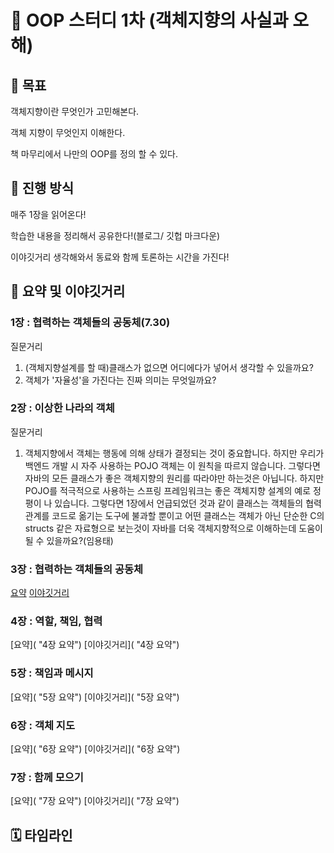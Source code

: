 # 📔 OOP 스터디 1차 (객체지향의 사실과 오해)
## 🎯 목표
객체지향이란 무엇인가 고민해본다.

객체 지향이 무엇인지 이해한다.

책 마무리에서 나만의 OOP를 정의 할 수 있다.
## 🙋 진행 방식
매주 1장을 읽어온다!

학습한 내용을 정리해서 공유한다!(블로그/ 깃헙 마크다운)

이야깃거리 생각해와서 동료와 함께 토론하는 시간을 가진다!

## 💬 요약 및 이야깃거리
### 1장 : 협력하는 객체들의 공동체(7.30)
질문거리
1. (객체지향설계를 할 때)클래스가 없으면 어디에다가 넣어서 생각할 수 있을까요?
2. 객체가 '자율성'을 가진다는 진짜 의미는 무엇일까요?


### 2장 : 이상한 나라의 객체
질문거리
1. 객체지향에서 객체는 행동에 의해 상태가 결정되는 것이 중요합니다. 하지만 우리가 백엔드 개발 시 자주 사용하는 POJO 객체는 이 원칙을 따르지 않습니다. 그렇다면 자바의 모든 클래스가 좋은 객체지향의 원리를 따라야만 하는것은 아닙니다. 하지만 POJO를 적극적으로 사용하는 스프링 프레임워크는 좋은 객체지향 설계의 예로 정평이 나 있습니다. 그렇다면 1장에서 언급되었던 것과 같이 클래스는 객체들의 협력 관계를 코드로 옮기는 도구에 불과할 뿐이고 어떤 클래스는 객체가 아닌 단순한 C의 structs 같은 자료형으로 보는것이 자바를 더욱 객체지향적으로 이해하는데 도움이 될 수 있을까요?(임용태)


### 3장 : 협력하는 객체들의 공동체
[요약](https://github.com/zerobaseCodingstudy/OOP-Study/wiki/3%EC%9E%A5-%EC%9A%94%EC%95%BD "3장 요약")
[이야깃거리](https://github.com/zerobaseCodingstudy/OOP-Study/wiki/3%EC%9E%A5-%EC%9D%B4%EC%95%BC%EA%B9%83%EA%B1%B0%EB%A6%AC "3장 요약")



### 4장 : 역할, 책임, 협력
[요약]( "4장 요약")
[이야깃거리]( "4장 요약")


### 5장 : 책임과 메시지
[요약]( "5장 요약")
[이야깃거리]( "5장 요약")

### 6장 : 객체 지도
[요약]( "6장 요약")
[이야깃거리]( "6장 요약")

### 7장 : 함께 모으기
[요약]( "7장 요약")
[이야깃거리]( "7장 요약")

## 🗓️ 타임라인


